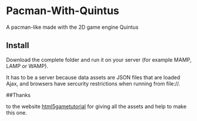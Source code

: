 Pacman-With-Quintus
===================

A pacman-like made with the 2D game engine Quintus

## Install

Download the complete folder and run it on your server (for example MAMP, LAMP or WAMP). 

It has to be a server because data assets are JSON files that are loaded Ajax, and browsers have sercurity restrictions when running from file://.

##Thanks

to the website [html5gametutorial](http://html5gametutorial.com) for giving all the assets and help to make this one.
